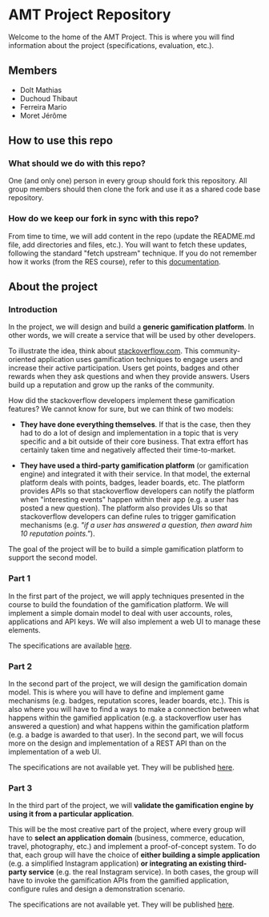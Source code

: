 # AMT Project Repository

Welcome to the home of the AMT Project. This is where you will find information about the project (specifications, evaluation, etc.).

## Members
- Dolt Mathias
- Duchoud Thibaut
- Ferreira Mario
- Moret Jérôme

## How to use this repo

### What should we do with this repo?

One (and only one) person in every group should fork this repository. All group members should then clone the fork and use it as a shared code base repository.

### How do we keep our fork in sync with this repo?

From time to time, we will add content in the repo (update the README.md file, add directories and files, etc.). You will want to fetch these updates, following the standard "fetch upstream" technique. If you do not remember how it works (from the RES course), refer to this [documentation](https://help.github.com/articles/syncing-a-fork/). 


## About the project

### Introduction

In the project, we will design and build a **generic gamification platform**. In other words, we will create a service that will be used by other developers.

To illustrate the idea, think about [stackoverflow.com](http://www.stackoverflow.com). This community-oriented application uses gamification techniques to engage users and increase their active participation. Users get points, badges and other rewards when they ask questions and when they provide answers. Users build up a reputation and grow up the ranks of the community.

How did the stackoverflow developers implement these gamification features? We cannot know for sure, but we can think of two models:

* **They have done everything themselves**. If that is the case, then they had to do a lot of design and implementation in a topic that is very specific and a bit outside of their core business. That extra effort has certainly taken time and negatively affected their time-to-market.

* **They have used a third-party gamification platform** (or gamification engine) and integrated it with their service. In that model, the external platform deals with points, badges, leader boards, etc. The platform provides APIs so that stackoverflow developers can notify the platform when "interesting events" happen within their app (e.g. a user has posted a new question). The platform also provides UIs so that stackoverflow developers can define rules to trigger gamification mechanisms (e.g. *"if a user has answered a question, then award him 10 reputation points."*).

The goal of the project will be to build a simple gamification platform to support the second model.

### Part 1

In the first part of the project, we will apply techniques presented in the course to build the foundation of the gamification platform. We will implement a simple domain model to deal with user accounts, roles, applications and API keys. We will also implement a web UI to manage these elements.

The specifications are available [here](specifications/part1/).


### Part 2

In the second part of the project, we will design the gamification domain model. This is where you will have to define and implement game mechanisms (e.g. badges, reputation scores, leader boards, etc.). This is also where you will have to find a ways to make a connection between what happens within the gamified application (e.g. a stackoverflow user has answered a question) and what happens within the gamification platform (e.g. a badge is awarded to that user). In the second part, we will focus more on the design and implementation of a REST API than on the implementation of a web UI. 

The specifications are not available yet. They will be published [here](specifications/part2).


### Part 3

In the third part of the project, we will **validate the gamification engine by using it from a particular application**. 

This will be the most creative part of the project, where every group will have to **select an application domain** (business, commerce, education, travel, photography, etc.) and implement a proof-of-concept system. To do that, each group will have the choice of **either building a simple application** (e.g. a simplified Instagram application) **or integrating an existing third-party service** (e.g. the real Instagram service). In both cases, the group will have to invoke the gamification APIs from the gamified application, configure rules and design a demonstration scenario.

The specifications are not available yet. They will be published [here](specifications/part3).
